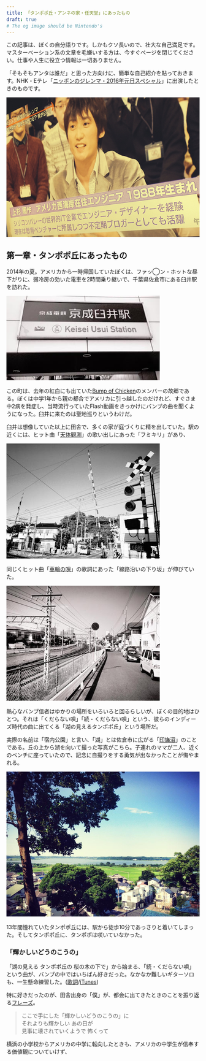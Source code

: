 ```yaml
---
title: 「タンポポ丘・アンネの家・任天堂」にあったもの
draft: true
# The og image should be Nintendo's
---
```


この記事は、ぼくの自分語りです。しかもクソ長いので、壮大な自己満足です。マスターベーション系の文章を毛嫌いする方は、今すぐページを閉じてください。仕事や人生に役立つ情報は一切ありません。

「そもそもアンタは誰だ」と思った方向けに、簡単な自己紹介を貼っておきます。NHK・Eテレ「[ニッポンのジレンマ・2016年元日スペシャル](http://chibicode.com/nhk-dilemma/)」に出演したときのものです。

![上杉周作 プロフィール](/assets/images/tanpopo-anne-nintendo/dilemma.jpg)

## 第一章・タンポポ丘にあったもの

2014年の夏。アメリカから一時帰国していたぼくは、ファッ◯ン・ホットな昼下がりに、弱冷房の効いた電車を2時間乗り継いで、千葉県佐倉市にある臼井駅を訪れた。

![](/assets/images/tanpopo-anne-nintendo/usui.jpg)

この町は、去年の紅白にも出ていた[Bump of Chicken](http://www.bumpofchicken.com/)のメンバーの故郷である。ぼくは中学1年から親の都合でアメリカに引っ越したのだけれど、すぐさま中2病を発症し、当時流行っていたFlash動画をきっかけにバンプの曲を聞くようになった。臼井に来たのは聖地巡りというわけだ。

臼井は想像していた以上に田舎で、多くの家が庭づくりに精を出していた。駅の近くには、ヒット曲「[天体観測](https://www.youtube.com/watch?v=j7CDb610Bg0)」の歌い出しにあった「フミキリ」があり、

![](/assets/images/tanpopo-anne-nintendo/usui2.jpg)

同じくヒット曲「[車輪の唄](https://www.youtube.com/watch?v=x9S9oygUEW0)」の歌詞にあった「線路沿いの下り坂」が伸びていた。

![](/assets/images/tanpopo-anne-nintendo/usui3.jpg)

熱心なバンプ信者はゆかりの場所をいろいろと回るらしいが、ぼくの目的地はひとつ。それは「くだらない唄」「続・くだらない唄」という、彼らのインディーズ時代の曲に出てくる「湖の見えるタンポポ丘」という場所だ。

実際の名前は「宿内公園」と言い、「湖」とは佐倉市に広がる「[印旛沼](https://ja.wikipedia.org/wiki/%E5%8D%B0%E6%97%9B%E6%B2%BC)」のことである。丘の上から湖を向いて撮った写真がこちら。子連れのママが二人、近くのベンチに座っていたので、記念に自撮りをする勇気が出なかったことが悔やまれる。

![](/assets/images/tanpopo-anne-nintendo/tanpopo.jpg)

13年間憧れていたタンポポ丘には、駅から徒歩10分であっさりと着いてしまった。そしてタンポポ丘に、タンポポは咲いていなかった。

### 「輝かしいどうのこうの」

「湖の見える タンポポ丘の 桜の木の下で」から始まる、「続・くだらない唄」という曲が、バンプの中ではいちばん好きだった。なかなか難しいギターソロも、一生懸命練習した。([歌詞](http://www.utamap.com/showkasi.php?surl=B06661)/[iTunes](https://geo.itunes.apple.com/jp/album/the-living-dead/id201489745?))

特に好きだったのが、田舎出身の「僕」が、都会に出てきたときのことを振り返る[フレーズ](ttp://www.utamap.com/showkasi.php?surl=B06661)。

> ここで手にした「輝かしいどうのこうの」に<br>
> それよりも輝かしい あの日が<br>
> 見事に壊されていくようで 怖くって

横浜の小学校からアメリカの中学に転向したときも、アメリカの中学生が信奉する価値観についていけず、
